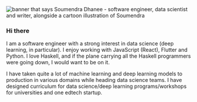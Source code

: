 <img src="https://raw.githubusercontent.com/soumendra/soumendra/master/gh_banner_soumendra.png" alt="banner that says Soumendra Dhanee - software engineer, data scientist and writer, alongside a cartoon illustration of Soumendra">

### Hi there
<p>
I am a software engineer with a strong interest in data science (deep learning, in particular). I enjoy working with JavaScript (React), Flutter and Python. I love Haskell, and if the plane carrying all the Haskell programmers were going down, I would want to be on it.
</p>
<p>
I have taken quite a lot of machine learning and deep learning models to production in various domains while heading data science teams. I have designed curriculum for data science/deep learning programs/workshops for universities and one edtech startup.
</p>
